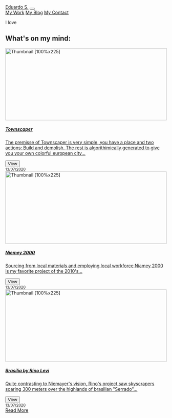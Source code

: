 <html lang="en" dir="ltr">

<head>
  <meta charset="utf-8">
  <title>Eduardo S</title>
  <link rel="stylesheet" href="https://stackpath.bootstrapcdn.com/bootstrap/4.5.0/css/bootstrap.min.css" integrity="sha384-9aIt2nRpC12Uk9gS9baDl411NQApFmC26EwAOH8WgZl5MYYxFfc+NcPb1dKGj7Sk" crossorigin="anonymous">
  <link rel="stylesheet" href="css/master.css">
  <link href="https://fonts.googleapis.com/css2?family=Abril+Fatface&family=Quicksand:wght@700&family=Roboto+Slab&display=swap" rel="stylesheet">
</head>

<body>
  <!-- navbar beginning -->
  <nav class="navbar navbar-expand-lg navbar-light">
    <a class="navbar-brand" href="index.html">Eduardo S.</a>
    <button class="navbar-toggler" type="button" data-toggle="collapse" data-target="#navbarNavAltMarkup" aria-controls="navbarNavAltMarkup" aria-expanded="false" aria-label="Toggle navigation">
      <span class="navbar-toggler-icon"></span>
    </button>
    <div class="collapse navbar-collapse" id="navbarNavAltMarkup">
      <div class="navbar-nav">
        <!-- <a class="nav-item nav-link active" href="#">Me <span class="sr-only">(current)</span></a> -->
        <a class="nav-item nav-link" href="#">My Work</a>
        <a class="nav-item nav-link" href="blog.html">My Blog</a>
        <a class="nav-item nav-link disabled" href="#">My Contact</a>
      </div>
    </div>
  </nav>
  <!-- navbar ending -->
  <div class="row">
    <div class="col-md-12 titlecard">
      <p>I love <span class="typed-text"></span><span class="cursor">&nbsp;</span></p>
    </div>
  </div>
  <!-- h2 to introduce the cards -->
  <h2 id="whatsonmymind">What's on my mind:</h2>
  <!-- cards -->
  <div class="album py-5">
    <div class="container">
      <div class="row">
        <div class="col-md-4">
          <div class="card mb-4 box-shadow">
            <a href="https://store.steampowered.com/app/1291340/Townscaper/">
              <img class="card-img-top" data-src="holder.js/100px225?theme=thumb&amp;bg=55595c&amp;fg=eceeef&amp;text=Thumbnail" alt="Thumbnail [100%x225]"
                src="https://steamcdn-a.akamaihd.net/steam/apps/1291340/ss_23017d1b31ca7ba6356fc94c86d8650e793eb25b.1920x1080.jpg?t=1593531506" data-holder-rendered="true" style="height: 225px; width: 100%; display: block;">
              <div class="card-body">
                <h5 class="card-title">Townscaper</h5>
                <p class="card-text fading">The premisse of Townscaper is very simple, you have a place and two actions: Build and demolish. The rest is algorithimically generated to give you your own colorful european city...</p>
                <div class="d-flex justify-content-between align-items-center">
                  <div class="btn-group">
                    <button type="button" class="btn btn-sm btn-outline-secondary">View</button>
                  </div>
                  <small class="text-muted">13/07/2020</small>
                </div>
              </div>
            </a>
          </div>
        </div>
        <div class="col-md-4">
          <div class="card mb-4 box-shadow">
            <a href="https://store.steampowered.com/app/1291340/Townscaper/">
              <img class="card-img-top" data-src="holder.js/100px225?theme=thumb&amp;bg=55595c&amp;fg=eceeef&amp;text=Thumbnail" alt="Thumbnail [100%x225]"
                src="https://images.adsttc.com/media/images/596b/a7ff/b22e/38cf/d400/01fc/slideshow/East_entry%C2%A9united4design.jpg?1500227571" data-holder-rendered="true" style="height: 225px; width: 100%; display: block;">
              <div class="card-body">
                <h5 class="card-title">Niemey 2000</h5>
                <p class="card-text fading">Sourcing from local materials and employing local workforce Niamey 2000 is my favorite project of the 2010's...</p>
                <div class="d-flex justify-content-between align-items-center">
                  <div class="btn-group">
                    <button type="button" class="btn btn-sm btn-outline-secondary">View</button>
                  </div>
                  <small class="text-muted">13/07/2020</small>
                </div>
              </div>
            </a>
          </div>
        </div>
        <div class="col-md-4">
          <div class="card mb-4 box-shadow">
            <a href="https://store.steampowered.com/app/1291340/Townscaper/">
              <img class="card-img-top" data-src="holder.js/100px225?theme=thumb&amp;bg=55595c&amp;fg=eceeef&amp;text=Thumbnail" alt="Thumbnail [100%x225]"
                src="https://images.adsttc.com/media/images/526d/d237/e8e4/4ef4/c200/058c/slideshow/figura_1.jpg?1382928941" data-holder-rendered="true" style="height: 225px; width: 100%; display: block;">
              <div class="card-body">
                <h5 class="card-title">Brasília by Rino Levi</h5>
                <p class="card-text fading">Quite contrasting to Niemayer's vision, Rino's project saw skyscrapers soaring 300 meters over the highlands of brasilian "Serrado"...</p>
                <div class="d-flex justify-content-between align-items-center">
                  <div class="btn-group">
                    <button type="button" class="btn btn-sm btn-outline-secondary">View</button>
                  </div>
                  <small class="text-muted">13/07/2020</small>
                </div>
              </div>
            </a>
          </div>
        </div>
      </div>
      <nav class="navbar navbar-light justify-content-between">
        <span></span>
        <a class="btn btn-outline-dark" href="https://store.steampowered.com/app/1291340/Townscaper/" role="button">Read More</a>
      </nav>
    </div>
  </div>
  <!-- Script for the changing titlecard -->
  <script type="text/javascript" src="js/titlecard.js"></script>
  <!-- script for 3d model -->
  <script type="text/javascript" src="js/three.js"></script>
  <script type="text/javascript" scr="js/GLTFLoader.js"></script>
  <script type="text/javascript"  src="js/threesettings.js"></script>
</body>

</html>

<!-- this is a new card for a new post -->
<!--
<div class="col-md-4">
  <div class="card mb-4 box-shadow">
    <a href="https://store.steampowered.com/app/1291340/Townscaper/">
      <img class="card-img-top" data-src="holder.js/100px225?theme=thumb&amp;bg=55595c&amp;fg=eceeef&amp;text=Thumbnail" alt="Thumbnail [100%x225]"
        src="https://steamcdn-a.akamaihd.net/steam/apps/1291340/ss_23017d1b31ca7ba6356fc94c86d8650e793eb25b.1920x1080.jpg?t=1593531506" data-holder-rendered="true" style="height: 225px; width: 100%; display: block;">
      <div class="card-body">
        <h5 class="card-title">Townscaper</h5>
        <p class="card-text fading">The premisse of Townscaper is very simple, you have a place and two actions: Build and demolish. The rest is algorithimically generated to give you your own colorful european city...</p>
        <div class="d-flex justify-content-between align-items-center">
          <div class="btn-group">
            <button type="button" class="btn btn-sm btn-outline-secondary">View</button>
          </div>
          <small class="text-muted">13/07/2020</small>
        </div>
      </div>
    </a>
  </div>
</div>
-->
